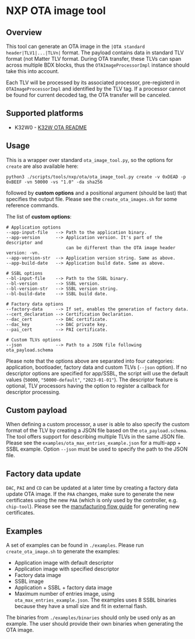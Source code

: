 # NXP OTA image tool
## Overview
This tool can generate an OTA image in the `|OTA standard header|TLV1|...|TLVn|` format.
The payload contains data in standard TLV format (not Matter TLV format.
During OTA transfer, these TLVs can span across multiple BDX blocks, thus the `OTAImageProcessorImpl` instance should take this into account.

Each TLV will be processed by its associated processor, pre-registerd in `OTAImageProcessorImpl` and identified by the TLV tag. If a processor cannot be found for current decoded tag, the OTA transfer will be canceled.

## Supported platforms
* K32W0 - [K32W OTA README](../../../../src/platform/nxp/k32w/common/K32W_OTA_README.md)

## Usage
This is a wrapper over standard `ota_image_tool.py`, so the options for `create` are also available here:
```
python3 ./scripts/tools/nxp/ota/ota_image_tool.py create -v 0xDEAD -p 0xBEEF -vn 50000 -vs "1.0" -da sha256
```
followed by **custom options** and a positional argument (should be last) that specifies the output file. Please see the `create_ota_images.sh` for some reference commands.

The list of **custom options**:
```
# Application options
--app-input-file   --> Path to the application binary.
--app-version      --> Application version. It's part of the descriptor and
                       can be different than the OTA image header version: -vn.
--app-version-str  --> Application version string. Same as above.
--app-build-date   --> Application build date. Same as above.

# SSBL options
--bl-input-file    --> Path to the SSBL binary.
--bl-version       --> SSBL version.
--bl-version-str   --> SSBL version string.
--bl-build-date    --> SSBL build date.

# Factory data options
--factory-data     --> If set, enables the generation of factory data.
--cert_declaration --> Certification Declaration.
--dac_cert         --> DAC certificate.
--dac_key          --> DAC private key.
--pai_cert         --> PAI certificate.

# Custom TLVs options
--json             --> Path to a JSON file following ota_payload.schema
```
Please note that the options above are separated into four categories: application, bootloader, factory data and custom TLVs (`--json` option). If no descriptor options are specified for app/SSBL, the script will use the default values (`50000`, `"50000-default"`, `"2023-01-01"`). The descriptor feature is optional, TLV processors having the option to register a callback for descriptor processing.

## Custom payload
When defining a custom processor, a user is able to also specify the custom format of the TLV by creating a JSON file based on the `ota_payload.schema`.
The tool offers support for describing multiple TLVs in the same JSON file. Please see the `examples/ota_max_entries_example.json` for a multi-app + SSBL example.
Option `--json` must be used to specify the path to the JSON file.

## Factory data update
`DAC`, `PAI` and `CD` can be updated at a later time by creating a factory data update OTA image.
If the `PAA` changes, make sure to generate the new certificates using the new `PAA` (which is only
used by the controller, e.g. `chip-tool`).
Please see the [manufacturing flow guide](../../../../examples/platform/nxp/doc/manufacturing_flow.md) for generating new certificates.

## Examples
A set of examples can be found in `./examples`. Please run `create_ota_image.sh` to generate the examples:
* Application image with default descriptor
* Application image with specified descriptor
* Factory data image
* SSBL image
* Application + SSBL + factory data image
* Maximum number of entries image, using `ota_max_entries_example.json`. The examples uses 8 SSBL binaries because they have a small size and fit in external flash.

The binaries from `./examples/binaries` should only be used only as an example. The user should provide their own binaries when generating the OTA image.
